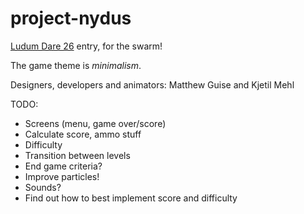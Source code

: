 project-nydus
=============

[Ludum Dare 26](http://www.ludumdare.com/compo/) entry, for the swarm!

The game theme is _minimalism_.

Designers, developers and animators: Matthew Guise and Kjetil Mehl

TODO:

* Screens (menu, game over/score)
* Calculate score, ammo stuff
* Difficulty
* Transition between levels
* End game criteria?
* Improve particles!
* Sounds?
* Find out how to best implement score and difficulty
